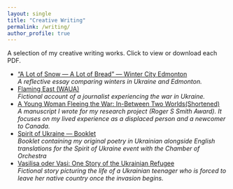 ```yaml
---
layout: single
title: "Creative Writing"
permalink: /writing/
author_profile: true
---
```


A selection of my creative writing works. Click to view or download each PDF.

<ul>
    <li>
        <a href="{{ site.baseurl }}/assets/Creative Writing/a lot of snow a lot of bread.pdf" target="_blank">
            “A Lot of Snow — A Lot of Bread” — Winter City Edmonton
        </a>
        <br>
        <em>A reflective essay comparing winters in Ukraine and Edmonton. </em>
    </li>
    <li>
        <a href="{{ site.baseurl }}/assets/Creative Writing/03+Ivanytska+2023+Flaming+East+WAUA.pdf" target="_blank">
            Flaming East (WAUA)
        </a>
        <br>
        <em> Fictional account of a journalist experiencing the war in Ukraine.</em>
    </li>
    <li>
        <a href="{{ site.baseurl }}/assets/Creative Writing/A Young Woman_Veronika Ivanytska_Shortened.pdf" target="_blank">
            A Young Woman Fleeing the War: In-Between Two Worlds(Shortened)
        </a>
        <br>
        <em> A manuscript I wrote for my research project (Roger S Smith Award). It focuses on my lived experience as a displaced person and a newcomer to Canada. </em>
    </li>
    <li>
        <a href="{{ site.baseurl }}/assets/Creative Writing/Spirit of Ukraine_Veronika Program_Final.pdf" target="_blank">
            Spirit of Ukraine — Booklet
        </a>
        <br>
        <em> Booklet containing my original poetry in Ukrainian alongside English translations for the Spirit of Ukraine event with the Chamber of Orchestra </em>
    </li>
    <li>
        <a href="{{ site.baseurl }}/assets/Creative Writing/vasilisa-oder-vasi-veronika-ivanytska.pdf" target="_blank">
            Vasilisa oder Vasi: One Story of the Ukrainian Refugee
        </a>
        <br>
        <em>Fictional story picturing the life of a Ukrainian teenager who is forced to leave her native country once the invasion begins. </em>
    </li>
</ul>
